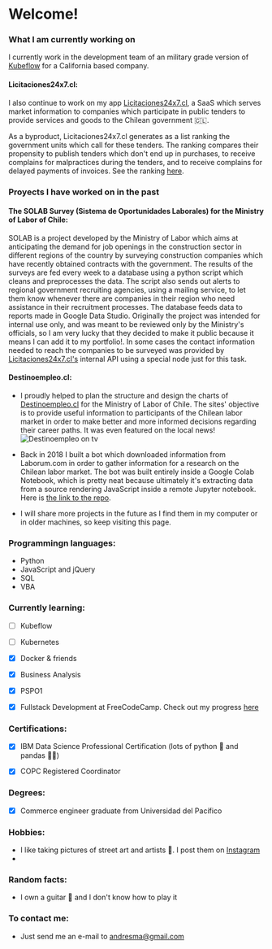<!--
**andresmascl/andresmascl** is a ✨ _special_ ✨ repository because its `README.md` (this file) appears on your GitHub profile.

Here are some ideas to get you started:

- 🔭 I’m currently working on ...
- 🌱 I’m currently learning ...
- 👯 I’m looking to collaborate on ...
- 🤔 I’m looking for help with ...
- 💬 Ask me about ...
- 📫 How to reach me: ...
- 😄 Pronouns: ...
- ⚡ Fun fact: ...
-->

# Welcome!




### What I am currently working on
I currently work in the development team of an military grade version of [Kubeflow](https://www.kubeflow.org/) for a California based company.

#### Licitaciones24x7.cl:
I also continue to work on my app [Licitaciones24x7.cl](https://licitaciones24x7.cl), a SaaS which serves market information to companies which participate in public tenders to provide services and goods to the Chilean government :chile:.

As a byproduct, Licitaciones24x7.cl generates as a list ranking the government units which call for these tenders.  The ranking compares their propensity to publish tenders which don't end up in purchases, to receive complains for malpractices during the tenders, and to receive complains for delayed payments of invoices.  See the ranking [here](https://info.licitaciones24x7.cl/demandantes-del-estado).


### Proyects I have worked on in the past
#### The SOLAB Survey (Sistema de Oportunidades Laborales) for the Ministry of Labor of Chile:
SOLAB is a project developed by the Ministry of Labor which aims at anticipating the demand for job openings in the construction sector in different regions of the country by surveying construction companies which have recently obtained contracts with the government.  The results of the surveys are fed every week to a database using a python script which cleans and preprocesses the data.  The script also sends out alerts to regional government recruiting agencies, using a mailing service, to let them know whenever there are companies in their region who need assistance in their recruitment processes.  The database feeds data to reports made in Google Data Studio.  Originally the project was intended for internal use only, and was meant to be reviewed only by the Ministry's officials, so I am very lucky that they decided to make it public because it means I can add it to my portfolio!.  In some cases the contact information needed to reach the companies to be surveyed was provided by [Licitaciones24x7.cl's](https://licitaciones24x7.cl) internal API using a special node just for this task.

#### Destinoempleo.cl:
- I proudly helped to plan the structure and design the charts of [Destinoempleo.cl](https://destinoempleo.cl) for the Ministry of Labor of Chile.  The sites' objective is to provide useful information to participants of the Chilean labor market in order to make better and more informed decisions regarding their career paths.  It was even featured on the local news! ![Destinoempleo on tv](https://i.imgur.com/KEptQrp.jpg)

- Back in 2018 I built a bot which downloaded information from Laborum.com in order to gather information for a research on the Chilean labor market.  The bot was built entirely inside a Google Colab Notebook, which is pretty neat because ultimately it's extracting data from a source rendering JavaScript inside a remote Jupyter notebook.  Here is [the link to the repo](https://github.com/andresmascl/LaborumSpyder).

- I will share more projects in the future as I find them in my computer or in older machines, so keep visiting this page.

### Programmingn languages:
- Python
- JavaScript and jQuery
- SQL
- VBA

### Currently learning:
- [ ] Kubeflow
- [ ] Kubernetes

- [x] Docker & friends
- [X] Business Analysis
- [X] PSPO1
- [X] Fullstack Development at FreeCodeCamp.  Check out my progress [here](https://www.freecodecamp.org/andresma)


### Certifications:
- [x] IBM Data Science Professional Certification (lots of python :snake: and pandas :panda_face::panda_face:)
- [X] COPC Registered Coordinator


### Degrees:
- [X] Commerce engineer graduate from Universidad del Pacífico

### Hobbies:
- I like taking pictures of street art and artists :camera_flash:.  I post them on [Instagram](https://www.instagram.com/fotocondriacoterminal/) 
- 

### Random facts:
- I own a guitar :guitar: and I don't know how to play it


### To contact me:
- Just send me an e-mail to andresma@gmail.com
